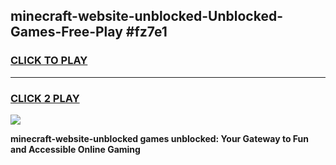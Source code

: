 
## minecraft-website-unblocked-Unblocked-Games-Free-Play #fz7e1
<h3>
<a href="https://us.freeplayer.one?title=minecraft-website-unblocked&ref=9M">CLICK TO PLAY</a></h3>
<hr>

<h3>
<a href="https://us.freeplayer.one?title=minecraft-website-unblocked&ref=9M">CLICK 2 PLAY</a>
  
</h3>

<a href="https://us.freeplayer.one?title=minecraft-website-unblocked&ref=9M"><img src="https://clearcache.store/games.png"></a>


**minecraft-website-unblocked games unblocked: Your Gateway to Fun and Accessible Online Gaming**
